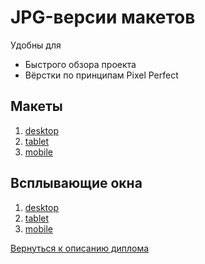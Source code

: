 # JPG-версии макетов

Удобны для
- Быстрого обзора проекта
- Вёрстки по принципам Pixel Perfect

## Макеты

1. [desktop](./NOEMI_mq_desktop.jpg)
2. [tablet](./NOEMI_mq_tablet.jpg)
3. [mobile](./NOEMI_mq_mobile.jpg)

## Всплывающие окна

1. [desktop](./NOEMI_mq_desktop_popup.jpg)
2. [tablet](./NOEMI_mq_tablet_popup.jpg)
3. [mobile](./NOEMI_mq_mobile_popup.jpg)

[Вернуться к описанию диплома](../../../README.md)
